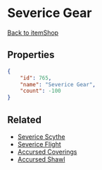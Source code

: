 # Severice Gear

<no description available>

[Back to itemShop](../item-shops.md)

## Properties

```json
{
    "id": 765,
    "name": "Severice Gear",
    "count": -100
}
```

## Related

- [Severice Scythe](../items/20679-severice-scythe.md)
- [Severice Flight](../items/21295-severice-flight.md)
- [Accursed Coverings](../items/21783-accursed-coverings.md)
- [Accursed Shawl](../items/22254-accursed-shawl.md)

